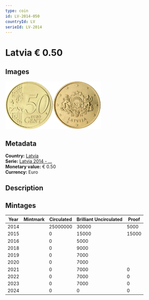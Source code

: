 ```yaml
---
type: coin
id: LV-2014-050
countryId: LV
serieId: LV-2014
---
```


# Latvia € 0.50

## Images

<img src="../../../Images/common-2007-050.webp" height="150" alt="Front image"><img src="Images/latvia-2014-050.webp" height="150" alt="Back image">

## Metadata

**Country:** [Latvia](../index.md)\
**Serie:** [Latvia 2014 - ...](index.md)\
**Monetary value:** € 0.50\
**Currency:** Euro

## Description

## Mintages

| Year | Mintmark | Circulated | Brilliant Uncirculated | Proof  |
| ---- | -------- | ---------- | ---------------------- | ------ |
| 2014 |          | 25000000   | 30000                  | 5000   |
| 2015 |          | 0          | 15000                  | 15000  |
| 2016 |          | 0          | 5000                   |        |
| 2018 |          | 0          | 9000                   |        |
| 2019 |          | 0          | 7000                   |        |
| 2020 |          | 0          | 7000                   |        |
| 2021 |          | 0          | 7000                   | 0      |
| 2022 |          | 0          | 7000                   | 0      |
| 2023 |          | 0          | 7000                   | 0      |
| 2024 |          | 0          | 0                      | 0      |
